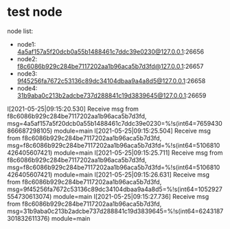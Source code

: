# test node

node list:
- node1: 4a5af157a5f20dcb0a55b1488461c7ddc39e0230@127.0.0.1:26656
- node2: f8c6086b929c284be7117202aa1b96aca5b7d3fd@127.0.0.1:26657
- node3: 9f45256fa7672c53136c89dc34104dbaa9a4a8d5@127.0.0.1:26658
- node4: 31b9aba0c213b2adcbe737d288841c19d3839645@127.0.0.1:26659


I[2021-05-25|09:15:20.530] Receive msg from f8c6086b929c284be7117202aa1b96aca5b7d3fd, msg=4a5af157a5f20dcb0a55b1488461c7ddc39e0230=%!s(int64=7659430866687298105) module=main 
I[2021-05-25|09:15:25.504] Receive msg from f8c6086b929c284be7117202aa1b96aca5b7d3fd, msg=f8c6086b929c284be7117202aa1b96aca5b7d3fd=%!s(int64=5106810426405607421) module=main 
I[2021-05-25|09:15:25.711] Receive msg from f8c6086b929c284be7117202aa1b96aca5b7d3fd, msg=f8c6086b929c284be7117202aa1b96aca5b7d3fd=%!s(int64=5106810426405607421) module=main 
I[2021-05-25|09:15:26.631] Receive msg from f8c6086b929c284be7117202aa1b96aca5b7d3fd, msg=9f45256fa7672c53136c89dc34104dbaa9a4a8d5=%!s(int64=1052927554730613074) module=main 
I[2021-05-25|09:15:27.736] Receive msg from f8c6086b929c284be7117202aa1b96aca5b7d3fd, msg=31b9aba0c213b2adcbe737d288841c19d3839645=%!s(int64=6243187301832611376) module=main
